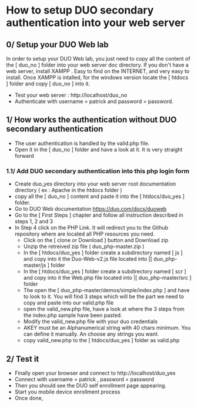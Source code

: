 # How to setup DUO secondary authentication into your web server

## 0/ Setup your DUO Web lab

In order to setup your DUO Web lab, you just need to copy all the content of the [ duo_no ] folder into your web server doc directory.
If you don't have a web server, install XAMPP .  Easy to find on the INTERNET, and very easy to install.
Once XAMPP is intalled, for the windows version locate the [ htdocs ] folder and copy [ duo_no ] into it.

- Test your web server : http://localhost/duo_no
- Authenticate with username = patrick and password = password.

## 1/  How works the authentication without DUO secondary authentication

- The user authentication is handled by the valid.php file.
- Open it in the [ duo_no ] folder and have a look at it.  It is very straight forward

### 1.1/ Add DUO secondary authentication into this php login form

- Create duo_yes directory into your web server root documentation directory  ( ex : Apache in the htdocs folder )
- copy all the [ duo_no ] content and paste it into the  [ htdocs/duo_yes ] folder.
- Go to DUO Web documentation https://duo.com/docs/duoweb
- Go to the [ First Steps ] chapter and follow all instruction described in steps 1, 2 and 3
- In Step 4 click on the PHP Link. It will redirect you to the Github repository where are located all PHP resources you need.
	- Click on the [ clone or Download ] button and Download zip
	- Unzip the retreived zip file ( duo_php-master.zip )
	- In the [ htdocs/duo_yes ] folder create a subdirectory named [ js ] and copy into it the Duo-Web-v2.js file located into |[ duo_php-master/js ]  folder
	- In the [ htdocs/duo_yes ] folder create a subdirectory named [ scr ] and copy into it the Web.php file located into |[ duo_php-master/src ]  folder
	- The open the [ duo_php-master/demos/simple/index.php ] and have to look to it.  You will find 3 steps which will be the part we need to copy and paste into our valid.php file
	- open the valid_new.php file, have a look at where the 3 steps from the index.php sample have been pasted.
	- Modify the valid_new.php file with your duo credentials
	- AKEY must be an Alphanumerical string with 40 chars minimum. You can define it manually. An choose any strings you want.
	- copy valid_new.php to the [ htdocs/duo_yes ] folder as valid.php

## 2/ Test it

- Finally open your browser and connect to http://localhost/duo_yes
- Connect with username = patrick , password = password
- Then you should see the DUO self enrollment page appearing.
- Start you mobile device enrollment process
- Once done,  